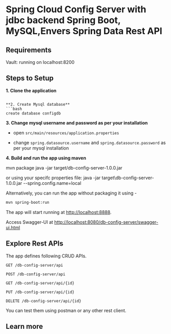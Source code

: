 # Spring Cloud Config Server with jdbc backend Spring Boot, MySQL,Envers Spring Data Rest API



## Requirements

Vault: running on localhost:8200

## Steps to Setup

**1. Clone the application**

```

**2. Create Mysql database**
```bash
create database configdb
```

**3. Change mysql username and password as per your installation**

+ open `src/main/resources/application.properties`

+ change `spring.datasource.username` and `spring.datasource.password` as per your mysql installation

**4. Build and run the app using maven**

mvn package
java -jar target/db-config-server-1.0.0.jar

or using your specifc properties file:
java -jar target\db-config-server-1.0.0.jar --spring.config.name=local

Alternatively, you can run the app without packaging it using -

```bash
mvn spring-boot:run
```

The app will start running at <http://localhost:8888>.

Access Swagger-UI at <http://localhost:8080/db-config-server/swagger-ui.html>

## Explore Rest APIs

The app defines following CRUD APIs.

    GET /db-config-server/api
    
    POST /db-config-server/api
    
    GET /db-config-server/api/{id}
    
    PUT /db-config-server/api/{id}
    
    DELETE /db-config-server/api/{id}

You can test them using postman or any other rest client.

## Learn more

